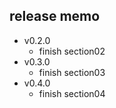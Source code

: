 ## release memo

- v0.2.0
  - finish section02
- v0.3.0
  - finish section03
- v0.4.0
  - finish section04
